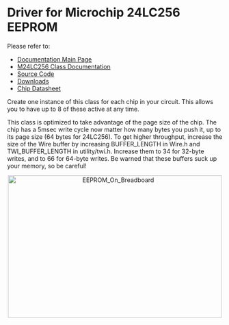 # Driver for Microchip 24LC256 EEPROM

Please refer to:

* [Documentation Main Page](http://maniacbug.github.com/M24LC256/)
* [M24LC256 Class Documentation](http://maniacbug.github.com/M24LC256/classM24LC256.html)
* [Source Code](https://github.com/maniacbug/M24LC256)
* [Downloads](https://github.com/maniacbug/M24LC256/archives.master)
* [Chip Datasheet](http://ww1.microchip.com/downloads/en/DeviceDoc/21203Q.pdf)

Create one instance of this class for each chip in your circuit.  This allows you
to have up to 8 of these active at any time.

This class is optimized to take advantage of the page size of the chip.  The chip has a 5msec
write cycle now matter how many bytes you push it, up to its page size (64 bytes
for 24LC256).  To get higher throughput, increase the size of the Wire buffer by
increasing BUFFER_LENGTH in Wire.h and TWI_BUFFER_LENGTH in utility/twi.h.  Increase
them to 34 for 32-byte writes, and to 66 for 64-byte writes.  Be warned that these
buffers suck up your memory, so be careful!

<center><a href="http://www.flickr.com/photos/maniacbug/5576186752/" title="EEPROM_On_Breadboard by maniacbug, on Flickr"><img src="http://farm6.static.flickr.com/5225/5576186752_3418c5249d.jpg" width="500" height="333" alt="EEPROM_On_Breadboard"></a></center>

